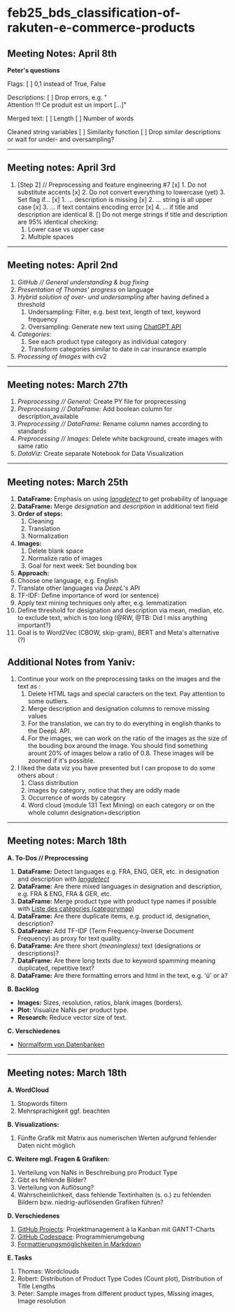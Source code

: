 # feb25_bds_classification-of-rakuten-e-commerce-products

## Meeting Notes: April 8th

**Peter's questions**

Flags:
[ ] 0,1 instead of True, False

Descriptions:
[ ] Drop errors, e.g. "<br>Attention !!! Ce produit est un import [...]"

Merged text:
[ ] Length
[ ] Number of words

Cleaned string variables
[ ] Similarity function
[ ] Drop similar descriptions or wait for under- and oversampling?

---
## Meeting notes: April 3rd
1. [Step 2] // Preprocessing and feature engineering #7
   [x] 1. Do not substitute accents
   [x] 2. Do not convert everything to lowercase (yet)
   3. Set flag if...
      [x] 1. ... description is missing
      [x] 2. ... string is all upper case
      [x] 3. ... if text contains encoding error
      [x] 4. ... if title and description are identical
   8. [] Do not merge strings if title and description are 95% identical checking:
      1. Lower case vs upper case
      2. Multiple spaces

---
## Meeting notes: April 2nd
1. *GitHub // General understanding & bug fixing*
2. *Presentation of Thomas' progress* on language
4. *Hybrid solution of over- und undersampling* after having defined a threshold
   1. Undersampling: Filter, e.g. best text, length of text, keyword frequency
   2. Oversampling: Generate new text using [ChatGPT API](https://openai.com/api/)
5. *Categories:*
   1. See each product type category as individual category
   2. Transform categories similar to date in car insurance example
6. *Processing of Images* with cv2

---
## Meeting notes: March 27th
1. *Preprocessing // General:* Create PY file for proprecessing
2. *Preprocessing // DataFrame:* Add boolean column for description_available
3. *Preprocessing // DataFrame:* Rename column names according to standards
4. *Preprocessing // Images:* Delete white background, create images with same ratio
5. *DataViz:* Create separate Notebook for Data Visualization

---
## Meeting notes: March 25th
1. **DataFrame:** Emphasis on using _[langdetect](https://pypi.org/project/langdetect/)_ to get probability of language
2. **DataFrame:** Merge _designation_ and _description_ in additional text field
3. **Order of steps:**
   1. Cleaning
   2. Translation
   3. Normalization
4. **Images:**
   1. Delete blank space
   2. Normalize ratio of images
   3. Goal for next week: Set bounding box
5. **Approach:**
  1. Choose one language, e.g. English
  2. Translate other languages via _DeepL_'s API
  3. TF-IDF: Define importance of word (or sentence)
  4. Apply text mining techniques only after, e.g. lemmatization
  5. Define threshold for designation and description via mean, median, etc. to exclude text, which is too long (@RW, @TB: Did I miss anything important?)
  6. Goal is to Word2Vec (CBOW, skip-gram), BERT and Meta's alternative (?)

## Additional Notes from Yaniv:
1. Continue your work on the preprocessing tasks on the images and the text as :
      1. Delete HTML tags and special caracters on the text. Pay attention to some outliers.
      2. Merge description and designation columns to remove missing values
      3. For the translation, we can try to do everything in english thanks to the DeepL API.
      4. For the images, we can work on the ratio of the images as the size of the bouding box around the image. You should find something arount 20% of images below a ratio of 0.8. These images will be zoomed if it's possible.
2. I liked the data viz you have presented but I can propose to do some others about :
   1. Class distribution
   2. images by category, notice that they are oddly made
   3. Occurrence of words by category
   4. Word cloud (module 131 Text Mining) on each category or on the whole column designation+description

---
## Meeting notes: March 18th

**A. To-Dos // Preprocessing**
1. **DataFrame:** Detect languages e.g. FRA, ENG, GER, etc. in designation and description with _[langdetect](https://pypi.org/project/langdetect/)_
2. **DataFrame:** Are there mixed languages in designation and description, e.g. FRA & ENG, FRA & GER, etc.
3. **DataFrame:** Merge product type with product type names if possible with [Liste des catégories (categorymap)](https://global.fr.shopping.rakuten.com/developpeur/liste-des-categories-categorymap/)
4. **DataFrame:** Are there duplicate items, e.g. product id, designation, description?
5. **DataFrame:** Add TF-IDF (Term Frequency-Inverse Document Frequency) as proxy for text quality.
6. **DataFrame:** Are there short _(meaningless)_ text (designations or descriptions)?
7. **DataFrame:** Are there long texts due to keyword spamming meaning duplicated, repetitive text?
8. **DataFrame:** Are there formatting errors and html in the text, e.g. '&uuml;' or à?

**B. Backlog**
- **Images:** Sizes, resolution, ratios, blank images (borders).
- **Plot:** Visualize NaNs per product type.
- **Research:** Reduce vector size of text.

**C. Verschiedenes**
- [Normalform von Datenbanken](https://www.tinohempel.de/info/info/datenbank/normalisierung.htm)

---
## Meeting notes: March 18th

**A. WordCloud**
1. Stopwords filtern
2. Mehrsprachigkeit ggf. beachten

**B. Visualizations:**
1. Fünfte Grafik mit Matrix aus numerischen Werten aufgrund fehlender Daten nicht möglich

**C. Weitere mgl. Fragen & Grafiken:**
1. Verteilung von NaNs in Beschreibung pro Product Type
2. Gibt es fehlende Bilder?
3. Verteilung von Auflösung?
4. Wahrscheinlichkeit, dass fehlende Textinhalten (s. o.) zu fehlenden Bildern bzw. niedrig-auflösenden Grafiken führen?

**D. Verschiedenes**
1. [GitHub Projects](https://docs.github.com/en/issues/planning-and-tracking-with-projects/learning-about-projects/about-projects): Projektmanagement à la Kanban mit GANTT-Charts
2. [GitHub Codespace](https://github.com/features/codespaces): Programmierumgebung
3. [Formattierungsmöglichkeiten in Markdown](http://markdownguide.org/)

**E. Tasks**
1. Thomas: Wordclouds
2. Robert: Distribution of Product Type Codes (Count plot), Distribution of Title Lengths
3. Peter: Sample images from different product types, Missing images, Image resolution
